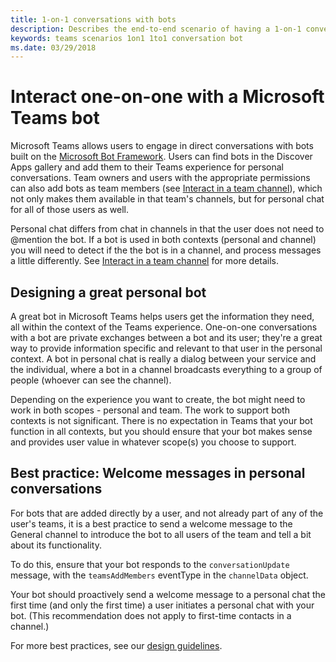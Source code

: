 ```yaml
---
title: 1-on-1 conversations with bots
description: Describes the end-to-end scenario of having a 1-on-1 conversation with a bot in Microsoft Teams
keywords: teams scenarios 1on1 1to1 conversation bot
ms.date: 03/29/2018
---
```

# Interact one-on-one with a Microsoft Teams bot

Microsoft Teams allows users to engage in direct conversations with bots built on the [Microsoft Bot Framework](https://docs.botframework.com/en-us/). Users can find bots in the Discover Apps gallery and add them to their Teams experience for personal conversations. Team owners and users with the appropriate permissions can also add bots as team members (see [Interact in a team channel](~/concepts/bots/bot-conversations/bots-conv-channel)), which not only makes them available in that team's channels, but for personal chat for all of those users as well.

Personal chat differs from chat in channels in that the user does not need to @mention the bot. If a bot is used in both contexts (personal and channel) you will need to detect if the the bot is in a channel, and process messages a little differently. See [Interact in a team channel](~/concepts/bots/bot-conversations/bots-conv-channel) for more details.

## Designing a great personal bot

A great bot in Microsoft Teams helps users get the information they need, all within the context of the Teams experience. One-on-one conversations with a bot are private exchanges between a bot and its user; they're a great way to provide information specific and relevant to that user in the personal context. A bot in personal chat is really a dialog between your service and the individual, where a bot in a channel broadcasts everything to a group of people (whoever can see the channel).

Depending on the experience you want to create, the bot might need to work in both scopes - personal and team. The work to support both contexts is not significant. There is no expectation in Teams that your bot function in all contexts, but you should ensure that your bot makes sense and provides user value in whatever scope(s) you choose to support.

## Best practice: Welcome messages in personal conversations

For bots that are added directly by a user, and not already part of any of the user's teams, it is a best practice to send a welcome message to the General channel to introduce the bot to all users of the team and tell a bit about its functionality. 

To do this, ensure that your bot responds to the `conversationUpdate` message, with the `teamsAddMembers` eventType in the `channelData` object.

Your bot should proactively send a welcome message to a personal chat the first time (and only the first time) a user initiates a personal chat with your bot. (This recommendation does not apply to first-time contacts in a channel.)

For more best practices, see our [design guidelines](~/resources/design/overview).
